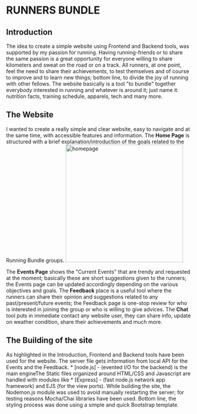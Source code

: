 # RUNNERS BUNDLE

## Introduction
The idea to create a simple website using Frontend and Backend tools, was supported by my passion for running.  Having running-friends or to share the same passion is a great opportunity for everyone willing to share kilometers and sweat on the road or on a track.  All runners, at one point, feel the need to share their achievements, to test themselves and of course to improve and to learn new things; bottom line, to divide the joy of running with other fellows.
The website basically is a tool "to bundle" together everybody interested in running and whatever is around it; just name it: nutrition facts, training schedule, apparels, tech and many more.

## The Website
I wanted to create a really simple and clear website, easy to navigate and at the same time, with accessible features and information.
The **Home Page** is structured with a brief explanation/introduction of the goals related to the Running Bundle groups.
<img width="319" alt="homepage" src="https://cloud.githubusercontent.com/assets/22348166/22650924/6cb19e42-ec81-11e6-9d2b-e46aa064da6e.png">

The **Events Page** shows the "Current Events" that are trendy and requested at the moment; basically these are short suggestions given to the runners; the Events page can be updated accordingly depending on the various objectives and goals.
The **Feedback** place is a useful tool where the runners can share their opinion and suggestions related to any past/present/future events; the Feedback page is one-stop review for who is interested in joining the group or who is willing to give advices.
The **Chat** tool puts in immediate contact any website user, they can share info, update on weather condition, share their achievements and much more.

## The Building of the site
As highlighted in the Introduction, Frontend and Backend tools have been used for the website.  The server file gets information from local API for the Events and the Feedback.  * [node.js] - (evented I/O for the backend) is the main engineThe Static files organized around HTML/CSS and Javascript are handled with modules like * [Express] - (fast node.js network app framework) and EJS (for the view ports).  While building the site, the Nodemon.js module was used to avoid manually restarting the server; for testing reasons Mocha/Chai libraries have been used.  Bottom line, the styling process was done using a simple and quick Bootstrap template.
